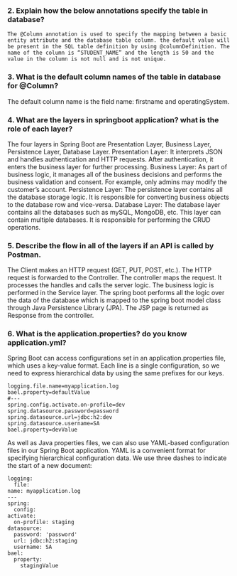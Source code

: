 ### 2. Explain how the below annotations specify the table in database?
```
The @Column annotation is used to specify the mapping between a basic entity attribute and the database table column. the default value will be present in the SQL table definition by using @columnDefinition. The name of the column is “STUDENT_NAME” and the length is 50 and the value in the column is not null and is not unique. 
```
### 3. What is the default column names of the table in database for @Column?

The default column name is the field name: firstname and operatingSystem.

### 4. What are the layers in springboot application? what is the role of each layer?

The four layers in Spring Boot are Presentation Layer, Business Layer, Persistence Layer, Database Layer. 
Presentation Layer: It interprets JSON and handles authentication and HTTP requests. After authentication, it enters the business layer for further processing.
Business Layer: As part of business logic, it manages all of the business decisions and performs the business validation and consent. For example, only admins may modify the customer’s account.
Persistence Layer: The persistence layer contains all the database storage logic. It is responsible for converting business objects to the database row and vice-versa.
Database Layer: The database layer contains all the databases such as mySQL, MongoDB, etc. This layer can contain multiple databases. It is responsible for performing the CRUD operations.

### 5. Describe the flow in all of the layers if an API is called by Postman.

The Client makes an HTTP request (GET, PUT, POST, etc.). The HTTP request is forwarded to the Controller. The controller maps the request. It processes the handles and calls the server logic. The business logic is performed in the Service layer. The spring boot performs all the logic over the data of the database which is mapped to the spring boot model class through Java Persistence Library (JPA). The JSP page is returned as Response from the controller.

### 6. What is the application.properties? do you know application.yml?
Spring Boot can access configurations set in an application.properties file, which uses a key-value format. Each line is a single configuration, so we need to express hierarchical data by using the same prefixes for our keys.
 ```
logging.file.name=myapplication.log 
bael.property=defaultValue 
#--- 
spring.config.activate.on-profile=dev 
spring.datasource.password=password 
spring.datasource.url=jdbc:h2:dev 
spring.datasource.username=SA 
bael.property=devValue
```
As well as Java properties files, we can also use YAML-based configuration files in our Spring Boot application. YAML is a convenient format for specifying hierarchical configuration data. We use three dashes to indicate the start of a new document:
```
logging: 
  file: 
name: myapplication.log 
--- 
spring: 
  config: 
activate: 
  on-profile: staging 
datasource: 
  password: 'password' 
  url: jdbc:h2:staging 
  username: SA 
bael: 
  property: 
    stagingValue
```

